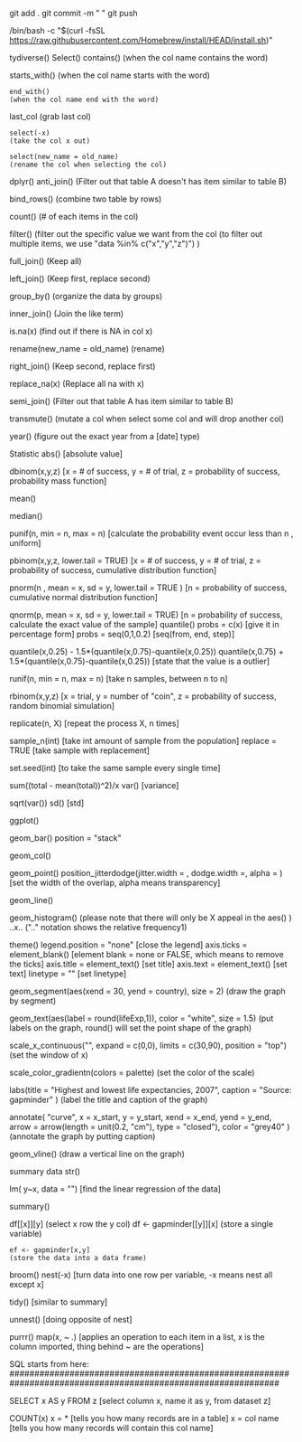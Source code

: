 git add .
git commit -m " "
git push

/bin/bash -c "$(curl -fsSL https://raw.githubusercontent.com/Homebrew/install/HEAD/install.sh)"




tydiverse()
  Select()
    contains()
   (when the col name contains the word)

   starts_with()
   (when the col name starts with the word)

    end_with()
    (when the col name end with the word)

   last_col
   (grab last col)
    
  
  
    select(-x)
    (take the col x out)

    select(new_name = old_name)
    (rename the col when selecting the col)
   
   
dplyr()
  anti_join()
  (Filter out that table A doesn't has item similar to table B)
  
  bind_rows()
  (combine two table by rows)

  count()
  (# of each items in the col)

  filter()
  (filter out the specific value we want from the col
  (to filter out multiple items, we use "data %in% c("x","y","z")")
  )

  full_join()
  (Keep all)

  left_join()
  (Keep first, replace second)

  group_by()
  (organize the data by groups)

  inner_join()
  (Join the like term)

  is.na(x)
  (find out if there is NA in col x)

  rename(new_name = old_name)
  (rename)

  right_join()
  (Keep second, replace first)

  replace_na(x)
  (Replace all na with x)

  semi_join()
  (Filter out that table A has item similar to table B)

  transmute()
  (mutate a col when select some col and will drop another col)

  year()
  (figure out the exact year from a [date] type)



Statistic
  abs()
  [absolute value]

  dbinom(x,y,z)
  [x = # of success, y = # of trial, z = probability of success, probability mass function]

  mean()
  
  median()
  

  punif(n, min = n, max = n)
  [calculate the probability event occur less than n , uniform]
  
  pbinom(x,y,z, lower.tail = TRUE)
  [x = # of success, y = # of trial, z = probability of success, cumulative distribution function]
     
 
  pnorm(n , mean = x, sd = y, lower.tail = TRUE )
  [n = probability of success, cumulative normal distribution function]

  qnorm(p, mean = x, sd = y, lower.tail = TRUE)
  [n = probability of success, calculate the exact value of the sample]
  quantile()
    probs = c(x)
    [give it in percentage form]
    probs = seq(0,1,0.2)
    [seq(from, end, step)]
  
  quantile(x,0.25) - 1.5*(quantile(x,0.75)-quantile(x,0.25))
  quantile(x,0.75) + 1.5*(quantile(x,0.75)-quantile(x,0.25))
  [state that the value is a outlier]

  runif(n, min = n, max = n)
  [take n samples, between n to n]
  
  rbinom(x,y,z)
  [x = trial, y = number of "coin", z = probability of success, random binomial simulation]

  replicate(n, X)
  [repeat the process X, n times]
  
  sample_n(int)
  [take int amount of sample from the population]
    replace = TRUE
    [take sample with replacement]
  
  set.seed(int)
  [to take the same sample every single time]

  sum((total - mean(total))^2)/x
  var()
  [variance]
  
  sqrt(var())
  sd()
  [std]
 

ggplot()

  geom_bar()
    position = "stack"
    
  geom_col()
    
  geom_point()
    position_jitterdodge(jitter.width = , dodge.width =, alpha = )
    [set the width of the overlap, alpha means transparency]
  
  geom_line()
  
  geom_histogram()
    (please note that there will only be X appeal in the aes() )
    ..x..
    (".." notation shows the relative frequency1)
    
  theme()
    legend.position = "none"
      [close the legend]
    axis.ticks = element_blank()
      [element blank = none or FALSE,
       which means to remove the ticks]
    axis.title = element_text()
      [set title]
    axis.text = element_text()
      [set text]
    linetype = ""
      [set linetype]
    
  geom_segment(aes(xend = 30, yend = country), size = 2) 
    (draw the graph by segment)
    
  geom_text(aes(label = round(lifeExp,1)), color = "white", size = 1.5) 
    (put labels on the graph, round() will set the point shape of the graph)
    
  scale_x_continuous("", expand = c(0,0), limits = c(30,90), position = "top") 
    (set the window of x)
    
  scale_color_gradientn(colors = palette) 
    (set the color of the scale)
    
  labs(title = "Highest and lowest life expectancies, 2007", caption = "Source: gapminder" )
    (label the title and caption of the graph)
  
  annotate(
    "curve",
    x = x_start, y = y_start,
    xend = x_end, yend = y_end,
    arrow = arrow(length = unit(0.2, "cm"), type = "closed"),
    color = "grey40"
  )
    (annotate the graph by putting caption)
  
  geom_vline()
    (draw a vertical line on the graph)
    
    
summary data 
   str()
   
   lm( y~x, data = "")
   [find the linear regression of the data]
   
   summary()
   
   df[[x]][y]
   (select x row the y col)
    df <- gapminder[[y]][x]
    (store a single variable)

    ef <- gapminder[x,y]
    (store the data into a data frame)
   
   
   
broom()
   nest(-x)
   [turn data into one row per variable, -x means nest all except x]
   
   tidy()
   [similar to summary]
   
   unnest()
   [doing opposite of nest]
  
  
purrr()
  map(x, ~ .)
  [applies an operation to each item in a list, x is the column imported, thing behind ~ are the operations]









SQL starts from here:
##############################################################################################################

  
SELECT x AS y FROM z
  [select column x, name it as y, from dataset z]


COUNT(x)
  x = *
    [tells you how many records are in a table]
  x = col name
    [tells you how many records will contain this col name]











  
 